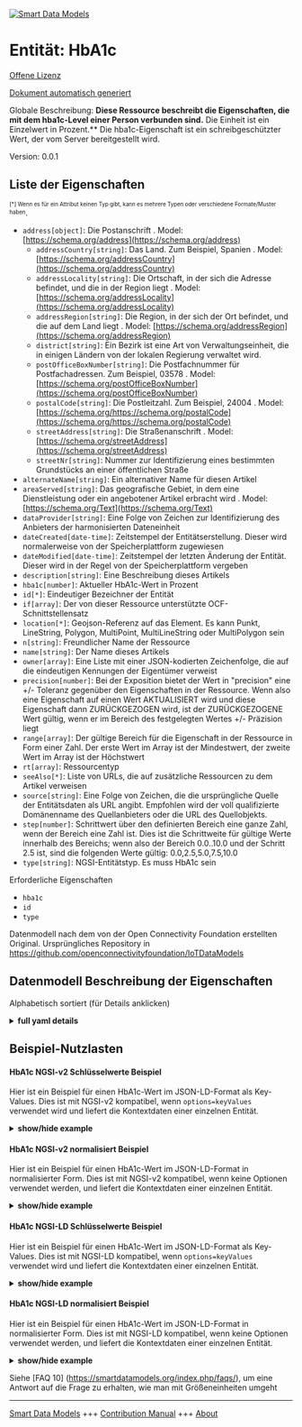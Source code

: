 <!-- 10-Header -->    
[![Smart Data Models](https://smartdatamodels.org/wp-content/uploads/2022/01/SmartDataModels_logo.png "Logo")](https://smartdatamodels.org)    
Entität: HbA1c    
==============<!-- /10-Header -->    
<!-- 15-License -->    
[Offene Lizenz](https://github.com/smart-data-models//dataModel.OCF/blob/master/HbA1c/LICENSE.md)    
[Dokument automatisch generiert](https://docs.google.com/presentation/d/e/2PACX-1vTs-Ng5dIAwkg91oTTUdt8ua7woBXhPnwavZ0FxgR8BsAI_Ek3C5q97Nd94HS8KhP-r_quD4H0fgyt3/pub?start=false&loop=false&delayms=3000#slide=id.gb715ace035_0_60)    
<!-- /15-License -->    
<!-- 20-Description -->    
Globale Beschreibung: **Diese Ressource beschreibt die Eigenschaften, die mit dem hba1c-Level einer Person verbunden sind.** Die Einheit ist ein Einzelwert in Prozent.** Die hba1c-Eigenschaft ist ein schreibgeschützter Wert, der vom Server bereitgestellt wird.    
Version: 0.0.1    
<!-- /20-Description -->    
<!-- 30-PropertiesList -->    
## Liste der Eigenschaften    
<sup><sub>[*] Wenn es für ein Attribut keinen Typ gibt, kann es mehrere Typen oder verschiedene Formate/Muster haben</sub></sup>.    
- `address[object]`: Die Postanschrift  . Model: [https://schema.org/address](https://schema.org/address)	- `addressCountry[string]`: Das Land. Zum Beispiel, Spanien  . Model: [https://schema.org/addressCountry](https://schema.org/addressCountry)    
	- `addressLocality[string]`: Die Ortschaft, in der sich die Adresse befindet, und die in der Region liegt  . Model: [https://schema.org/addressLocality](https://schema.org/addressLocality)    
	- `addressRegion[string]`: Die Region, in der sich der Ort befindet, und die auf dem Land liegt  . Model: [https://schema.org/addressRegion](https://schema.org/addressRegion)    
	- `district[string]`: Ein Bezirk ist eine Art von Verwaltungseinheit, die in einigen Ländern von der lokalen Regierung verwaltet wird.      
	- `postOfficeBoxNumber[string]`: Die Postfachnummer für Postfachadressen. Zum Beispiel, 03578  . Model: [https://schema.org/postOfficeBoxNumber](https://schema.org/postOfficeBoxNumber)    
	- `postalCode[string]`: Die Postleitzahl. Zum Beispiel, 24004  . Model: [https://schema.org/https://schema.org/postalCode](https://schema.org/https://schema.org/postalCode)    
	- `streetAddress[string]`: Die Straßenanschrift  . Model: [https://schema.org/streetAddress](https://schema.org/streetAddress)    
	- `streetNr[string]`: Nummer zur Identifizierung eines bestimmten Grundstücks an einer öffentlichen Straße      
- `alternateName[string]`: Ein alternativer Name für diesen Artikel  - `areaServed[string]`: Das geografische Gebiet, in dem eine Dienstleistung oder ein angebotener Artikel erbracht wird  . Model: [https://schema.org/Text](https://schema.org/Text)- `dataProvider[string]`: Eine Folge von Zeichen zur Identifizierung des Anbieters der harmonisierten Dateneinheit  - `dateCreated[date-time]`: Zeitstempel der Entitätserstellung. Dieser wird normalerweise von der Speicherplattform zugewiesen  - `dateModified[date-time]`: Zeitstempel der letzten Änderung der Entität. Dieser wird in der Regel von der Speicherplattform vergeben  - `description[string]`: Eine Beschreibung dieses Artikels  - `hba1c[number]`: Aktueller HbA1c-Wert in Prozent  - `id[*]`: Eindeutiger Bezeichner der Entität  - `if[array]`: Der von dieser Ressource unterstützte OCF-Schnittstellensatz  - `location[*]`: Geojson-Referenz auf das Element. Es kann Punkt, LineString, Polygon, MultiPoint, MultiLineString oder MultiPolygon sein  - `n[string]`: Freundlicher Name der Ressource  - `name[string]`: Der Name dieses Artikels  - `owner[array]`: Eine Liste mit einer JSON-kodierten Zeichenfolge, die auf die eindeutigen Kennungen der Eigentümer verweist  - `precision[number]`: Bei der Exposition bietet der Wert in "precision" eine +/- Toleranz gegenüber den Eigenschaften in der Ressource. Wenn also eine Eigenschaft auf einen Wert AKTUALISIERT wird und diese Eigenschaft dann ZURÜCKGEZOGEN wird, ist der ZURÜCKGEZOGENE Wert gültig, wenn er im Bereich des festgelegten Wertes +/- Präzision liegt  - `range[array]`: Der gültige Bereich für die Eigenschaft in der Ressource in Form einer Zahl. Der erste Wert im Array ist der Mindestwert, der zweite Wert im Array ist der Höchstwert  - `rt[array]`: Ressourcentyp  - `seeAlso[*]`: Liste von URLs, die auf zusätzliche Ressourcen zu dem Artikel verweisen  - `source[string]`: Eine Folge von Zeichen, die die ursprüngliche Quelle der Entitätsdaten als URL angibt. Empfohlen wird der voll qualifizierte Domänenname des Quellanbieters oder die URL des Quellobjekts.  - `step[number]`: Schrittwert über den definierten Bereich eine ganze Zahl, wenn der Bereich eine Zahl ist.  Dies ist die Schrittweite für gültige Werte innerhalb des Bereichs; wenn also der Bereich 0.0..10.0 und der Schritt 2.5 ist, sind die folgenden Werte gültig: 0.0,2.5,5.0,7.5,10.0  - `type[string]`: NGSI-Entitätstyp. Es muss HbA1c sein  <!-- /30-PropertiesList -->    
<!-- 35-RequiredProperties -->    
Erforderliche Eigenschaften    
- `hba1c`  - `id`  - `type`  <!-- /35-RequiredProperties -->    
<!-- 40-RequiredProperties -->    
Datenmodell nach dem von der Open Connectivity Foundation erstellten Original. Ursprüngliches Repository in https://github.com/openconnectivityfoundation/IoTDataModels    
<!-- /40-RequiredProperties -->    
<!-- 50-DataModelHeader -->    
## Datenmodell Beschreibung der Eigenschaften    
Alphabetisch sortiert (für Details anklicken)    
<!-- /50-DataModelHeader -->    
<!-- 60-ModelYaml -->    
<details><summary><strong>full yaml details</strong></summary>      
```yaml    
HbA1c:      
  description: This Resource describes the Properties associated with a person's hba1c level.The unit is a single value that is percentage.The hba1c Property is a read-only value that is provided by the Server.      
  properties:      
    address:      
      description: The mailing address      
      properties:      
        addressCountry:      
          description: 'The country. For example, Spain'      
          type: string      
          x-ngsi:      
            model: https://schema.org/addressCountry      
            type: Property      
        addressLocality:      
          description: 'The locality in which the street address is, and which is in the region'      
          type: string      
          x-ngsi:      
            model: https://schema.org/addressLocality      
            type: Property      
        addressRegion:      
          description: 'The region in which the locality is, and which is in the country'      
          type: string      
          x-ngsi:      
            model: https://schema.org/addressRegion      
            type: Property      
        district:      
          description: 'A district is a type of administrative division that, in some countries, is managed by the local government'      
          type: string      
          x-ngsi:      
            type: Property      
        postOfficeBoxNumber:      
          description: 'The post office box number for PO box addresses. For example, 03578'      
          type: string      
          x-ngsi:      
            model: https://schema.org/postOfficeBoxNumber      
            type: Property      
        postalCode:      
          description: 'The postal code. For example, 24004'      
          type: string      
          x-ngsi:      
            model: https://schema.org/https://schema.org/postalCode      
            type: Property      
        streetAddress:      
          description: The street address      
          type: string      
          x-ngsi:      
            model: https://schema.org/streetAddress      
            type: Property      
        streetNr:      
          description: Number identifying a specific property on a public street      
          type: string      
          x-ngsi:      
            type: Property      
      type: object      
      x-ngsi:      
        model: https://schema.org/address      
        type: Property      
    alternateName:      
      description: An alternative name for this item      
      type: string      
      x-ngsi:      
        type: Property      
    areaServed:      
      description: The geographic area where a service or offered item is provided      
      type: string      
      x-ngsi:      
        model: https://schema.org/Text      
        type: Property      
    dataProvider:      
      description: A sequence of characters identifying the provider of the harmonised data entity      
      type: string      
      x-ngsi:      
        type: Property      
    dateCreated:      
      description: Entity creation timestamp. This will usually be allocated by the storage platform      
      format: date-time      
      type: string      
      x-ngsi:      
        type: Property      
    dateModified:      
      description: Timestamp of the last modification of the entity. This will usually be allocated by the storage platform      
      format: date-time      
      type: string      
      x-ngsi:      
        type: Property      
    description:      
      description: A description of this item      
      type: string      
      x-ngsi:      
        type: Property      
    hba1c:      
      description: Current HbA1c measurement in percentage      
      maximum: 100.0      
      minimum: 0.0      
      readOnly: true      
      type: number      
      x-ngsi:      
        type: Property      
    id:      
      anyOf:      
        - description: Identifier format of any NGSI entity      
          maxLength: 256      
          minLength: 1      
          pattern: ^[\w\-\.\{\}\$\+\*\[\]`|~^@!,:\\]+$      
          type: string      
          x-ngsi:      
            type: Property      
        - description: Identifier format of any NGSI entity      
          format: uri      
          type: string      
          x-ngsi:      
            type: Property      
      description: Unique identifier of the entity      
      x-ngsi:      
        type: Property      
    if:      
      description: The OCF Interface set supported by this Resource      
      items:      
        enum:      
          - oic.if.s      
          - oic.if.baseline      
        maxLength: 64      
        type: string      
      minItems: 1      
      readOnly: true      
      type: array      
      uniqueItems: true      
      x-ngsi:      
        type: Property      
    location:      
      description: 'Geojson reference to the item. It can be Point, LineString, Polygon, MultiPoint, MultiLineString or MultiPolygon'      
      oneOf:      
        - description: Geojson reference to the item. Point      
          properties:      
            bbox:      
              items:      
                type: number      
              minItems: 4      
              type: array      
            coordinates:      
              items:      
                type: number      
              minItems: 2      
              type: array      
            type:      
              enum:      
                - Point      
              type: string      
          required:      
            - type      
            - coordinates      
          title: GeoJSON Point      
          type: object      
          x-ngsi:      
            type: GeoProperty      
        - description: Geojson reference to the item. LineString      
          properties:      
            bbox:      
              items:      
                type: number      
              minItems: 4      
              type: array      
            coordinates:      
              items:      
                items:      
                  type: number      
                minItems: 2      
                type: array      
              minItems: 2      
              type: array      
            type:      
              enum:      
                - LineString      
              type: string      
          required:      
            - type      
            - coordinates      
          title: GeoJSON LineString      
          type: object      
          x-ngsi:      
            type: GeoProperty      
        - description: Geojson reference to the item. Polygon      
          properties:      
            bbox:      
              items:      
                type: number      
              minItems: 4      
              type: array      
            coordinates:      
              items:      
                items:      
                  items:      
                    type: number      
                  minItems: 2      
                  type: array      
                minItems: 4      
                type: array      
              type: array      
            type:      
              enum:      
                - Polygon      
              type: string      
          required:      
            - type      
            - coordinates      
          title: GeoJSON Polygon      
          type: object      
          x-ngsi:      
            type: GeoProperty      
        - description: Geojson reference to the item. MultiPoint      
          properties:      
            bbox:      
              items:      
                type: number      
              minItems: 4      
              type: array      
            coordinates:      
              items:      
                items:      
                  type: number      
                minItems: 2      
                type: array      
              type: array      
            type:      
              enum:      
                - MultiPoint      
              type: string      
          required:      
            - type      
            - coordinates      
          title: GeoJSON MultiPoint      
          type: object      
          x-ngsi:      
            type: GeoProperty      
        - description: Geojson reference to the item. MultiLineString      
          properties:      
            bbox:      
              items:      
                type: number      
              minItems: 4      
              type: array      
            coordinates:      
              items:      
                items:      
                  items:      
                    type: number      
                  minItems: 2      
                  type: array      
                minItems: 2      
                type: array      
              type: array      
            type:      
              enum:      
                - MultiLineString      
              type: string      
          required:      
            - type      
            - coordinates      
          title: GeoJSON MultiLineString      
          type: object      
          x-ngsi:      
            type: GeoProperty      
        - description: Geojson reference to the item. MultiLineString      
          properties:      
            bbox:      
              items:      
                type: number      
              minItems: 4      
              type: array      
            coordinates:      
              items:      
                items:      
                  items:      
                    items:      
                      type: number      
                    minItems: 2      
                    type: array      
                  minItems: 4      
                  type: array      
                type: array      
              type: array      
            type:      
              enum:      
                - MultiPolygon      
              type: string      
          required:      
            - type      
            - coordinates      
          title: GeoJSON MultiPolygon      
          type: object      
          x-ngsi:      
            type: GeoProperty      
      x-ngsi:      
        type: GeoProperty      
    n:      
      description: Friendly name of the Resource      
      maxLength: 64      
      readOnly: true      
      type: string      
      x-ngsi:      
        type: Property      
    name:      
      description: The name of this item      
      type: string      
      x-ngsi:      
        type: Property      
    owner:      
      description: A List containing a JSON encoded sequence of characters referencing the unique Ids of the owner(s)      
      items:      
        anyOf:      
          - description: Identifier format of any NGSI entity      
            maxLength: 256      
            minLength: 1      
            pattern: ^[\w\-\.\{\}\$\+\*\[\]`|~^@!,:\\]+$      
            type: string      
            x-ngsi:      
              type: Property      
          - description: Identifier format of any NGSI entity      
            format: uri      
            type: string      
            x-ngsi:      
              type: Property      
        description: Unique identifier of the entity      
        x-ngsi:      
          type: Property      
      type: array      
      x-ngsi:      
        type: Property      
    precision:      
      description: 'When exposed the value in ''precision'' provides a +/- tolerance against the Properties in the Resource. Thus if a Property is UPDATED to a value and that Property then RETRIEVED, the RETRIEVED value is valid if in the range of the set value +/- precision'      
      readOnly: true      
      type: number      
      x-ngsi:      
        type: Property      
    range:      
      description: 'The valid range for the Property in the Resource as a number. The first value in the array is the minimum value, the second value in the array is the maximum value'      
      items:      
        type: number      
      maxItems: 2      
      minItems: 2      
      readOnly: true      
      type: array      
      x-ngsi:      
        type: Property      
    rt:      
      description: Resource Type      
      items:      
        enum:      
          - oic.r.glucose.hba1c      
        maxLength: 64      
        type: string      
      minItems: 1      
      readOnly: true      
      type: array      
      uniqueItems: true      
      x-ngsi:      
        type: Property      
    seeAlso:      
      description: list of uri pointing to additional resources about the item      
      oneOf:      
        - items:      
            format: uri      
            type: string      
          minItems: 1      
          type: array      
        - format: uri      
          type: string      
      x-ngsi:      
        type: Property      
    source:      
      description: 'A sequence of characters giving the original source of the entity data as a URL. Recommended to be the fully qualified domain name of the source provider, or the URL to the source object'      
      type: string      
      x-ngsi:      
        type: Property      
    step:      
      description: 'Step value across the defined range an integer when the range is a number.  This is the increment for valid values across the range; so if range is 0.0..10.0 and step is 2.5 then valid values are 0.0,2.5,5.0,7.5,10.0'      
      readOnly: true      
      type: number      
      x-ngsi:      
        type: Property      
    type:      
      description: NGSI entity type. It has to be HbA1c      
      enum:      
        - HbA1c      
      type: string      
      x-ngsi:      
        type: Property      
  required:      
    - hba1c      
    - id      
    - type      
  type: object      
  x-derived-from: https://raw.githubusercontent.com/openconnectivityfoundation/IoTDataModels/master/GlucoseHbA1cResURI.swagger.json      
  x-disclaimer: 'Redistribution and use in source and binary forms, with or without modification, are permitted  provided that the license conditions are met. Copyleft (c) 2022 Contributors to Smart Data Models Program'      
  x-license-url: https://github.com/smart-data-models/dataModel.OCF/blob/master/HbA1c/LICENSE.md      
  x-model-schema: https://smart-data-models.github.io/dataModel.OCF/HbA1c/schema.json      
  x-model-tags: OCF      
  x-version: 0.0.1      
```    
</details>      
<!-- /60-ModelYaml -->    
<!-- 70-MiddleNotes -->    
<!-- /70-MiddleNotes -->    
<!-- 80-Examples -->    
## Beispiel-Nutzlasten    
#### HbA1c NGSI-v2 Schlüsselwerte Beispiel    
Hier ist ein Beispiel für einen HbA1c-Wert im JSON-LD-Format als Key-Values. Dies ist mit NGSI-v2 kompatibel, wenn `options=keyValues` verwendet wird und liefert die Kontextdaten einer einzelnen Entität.    
<details><summary><strong>show/hide example</strong></summary>      
```json  
{  
  "id": "urn:ngsi-ld:HbA1c:id:NUUA:84448495",  
  "dateCreated": "1978-03-13T05:35:12Z",  
  "dateModified": "1985-01-29T17:46:14Z",  
  "source": "Amount majority start money school statement decade begin. Senior raise suggest bill firm book property.",  
  "name": "Projec",  
  "alternateName": "Surface difficult view same oil. Because girl protect buy window cell. Control section statement.",  
  "description": "Long soldier successful everything. Presiden",  
  "dataProvider": "Include view probably full. Rate view lot. Against hope enjoy ",  
  "owner": [  
    "urn:ngsi-ld:HbA1c:items:ISKK:07346260",  
    "urn:ngsi-ld:HbA1c:items:KENT:72458444"  
  ],  
  "seeAlso": [  
    "urn:ngsi-ld:HbA1c:items:LXIT:42668919"  
  ],  
  "location": {  
    "type": "Point",  
    "coordinates": [  
      40.9928635,  
      -6.596466  
    ]  
  },  
  "address": {  
    "streetAddress": "Himself give already authority.",  
    "addressLocality": "Much heart middle method live audience. Than campaign and week center respond. Approach whether di",  
    "addressRegion": "Cost give sea reveal coach. Blue still not father risk million will adul",  
    "addressCountry": "Employee you floor form. Financial she attention. Before military method far consider my we.",  
    "postalCode": "Sound hear image admit. Director",  
    "postOfficeBoxNumber": "Wall a gun pressure. Smile cultural hair stop. Wall increase involve family nature teacher.",  
    "streetNr": "Dinner business response draw. Scene stuff Mr site again.",  
    "district": "Seven recently husband care PM author company. History recent series price."  
  },  
  "areaServed": "Sound summer part have speak expect morning. Line report out process me. Along want experience space.",  
  "rt": [  
    "oic.r.glucose.hba1c"  
  ],  
  "hba1c": 8.0,  
  "range": [  
    765.7,  
    907.2  
  ],  
  "step": 962.1,  
  "precision": 285.2,  
  "n": "True suffer scene skin. Involve view culture themselves brothe",  
  "if": [  
    "oic.if.s"  
  ],  
  "type": "HbA1c"  
}  
```  
</details>    
#### HbA1c NGSI-v2 normalisiert Beispiel    
Hier ist ein Beispiel für einen HbA1c-Wert im JSON-LD-Format in normalisierter Form. Dies ist mit NGSI-v2 kompatibel, wenn keine Optionen verwendet werden, und liefert die Kontextdaten einer einzelnen Entität.    
<details><summary><strong>show/hide example</strong></summary>      
```json  
{  
  "id": "urn:ngsi-ld:HbA1c:id:NUUA:84448495",  
  "dateCreated": {  
    "type": "DateTime",  
    "value": "1978-03-13T05:35:12Z"  
  },  
  "dateModified": {  
    "type": "DateTime",  
    "value": "1985-01-29T17:46:14Z"  
  },  
  "source": {  
    "type": "Text",  
    "value": "Amount majority start money school statement decade begin. Senior raise suggest bill firm book property."  
  },  
  "name": {  
    "type": "Text",  
    "value": "Projec"  
  },  
  "alternateName": {  
    "type": "Text",  
    "value": "Surface difficult view same oil. Because girl protect buy window cell. Control section statement."  
  },  
  "description": {  
    "type": "Text",  
    "value": "Long soldier successful everything. Presiden"  
  },  
  "dataProvider": {  
    "type": "Text",  
    "value": "Include view probably full. Rate view lot. Against hope enjoy "  
  },  
  "owner": {  
    "type": "StructuredValue",  
    "value": [  
      "urn:ngsi-ld:HbA1c:items:ISKK:07346260",  
      "urn:ngsi-ld:HbA1c:items:KENT:72458444"  
    ]  
  },  
  "seeAlso": {  
    "type": "StructuredValue",  
    "value": [  
      "urn:ngsi-ld:HbA1c:items:LXIT:42668919"  
    ]  
  },  
  "location": {  
    "type": "geo:json",  
    "value": {  
      "type": "Point",  
      "coordinates": [  
        40.9928635,  
        -6.596466  
      ]  
    }  
  },  
  "address": {  
    "type": "StructuredValue",  
    "value": {  
      "streetAddress": "Himself give already authority.",  
      "addressLocality": "Much heart middle method live audience. Than campaign and week center respond. Approach whether di",  
      "addressRegion": "Cost give sea reveal coach. Blue still not father risk million will adul",  
      "addressCountry": "Employee you floor form. Financial she attention. Before military method far consider my we.",  
      "postalCode": "Sound hear image admit. Director",  
      "postOfficeBoxNumber": "Wall a gun pressure. Smile cultural hair stop. Wall increase involve family nature teacher.",  
      "streetNr": "Dinner business response draw. Scene stuff Mr site again.",  
      "district": "Seven recently husband care PM author company. History recent series price."  
    }  
  },  
  "areaServed": {  
    "type": "Text",  
    "value": "Sound summer part have speak expect morning. Line report out process me. Along want experience space."  
  },  
  "rt": {  
    "type": "StructuredValue",  
    "value": [  
      "oic.r.glucose.hba1c"  
    ]  
  },  
  "hba1c": {  
    "type": "Number",  
    "value": 8.0  
  },  
  "range": {  
    "type": "StructuredValue",  
    "value": [  
      765.7,  
      907.2  
    ]  
  },  
  "step": {  
    "type": "Number",  
    "value": 962.1  
  },  
  "precision": {  
    "type": "Number",  
    "value": 285.2  
  },  
  "n": {  
    "type": "Text",  
    "value": "True suffer scene skin. Involve view culture themselves brothe"  
  },  
  "if": {  
    "type": "StructuredValue",  
    "value": [  
      "oic.if.s"  
    ]  
  },  
  "type": "HbA1c"  
}  
```  
</details>    
#### HbA1c NGSI-LD Schlüsselwerte Beispiel    
Hier ist ein Beispiel für einen HbA1c-Wert im JSON-LD-Format als Key-Values. Dies ist mit NGSI-LD kompatibel, wenn `options=keyValues` verwendet wird und liefert die Kontextdaten einer einzelnen Entität.    
<details><summary><strong>show/hide example</strong></summary>      
```json  
{  
  "id": "urn:ngsi-ld:HbA1c:id:NUUA:84448495",  
  "dateCreated": "1978-03-13T05:35:12Z",  
  "dateModified": "1985-01-29T17:46:14Z",  
  "source": "Amount majority start money school statement decade begin. Senior raise suggest bill firm book property.",  
  "name": "Projec",  
  "alternateName": "Surface difficult view same oil. Because girl protect buy window cell. Control section statement.",  
  "description": "Long soldier successful everything. Presiden",  
  "dataProvider": "Include view probably full. Rate view lot. Against hope enjoy ",  
  "owner": [  
    "urn:ngsi-ld:HbA1c:items:ISKK:07346260",  
    "urn:ngsi-ld:HbA1c:items:KENT:72458444"  
  ],  
  "seeAlso": [  
    "urn:ngsi-ld:HbA1c:items:LXIT:42668919"  
  ],  
  "location": {  
    "type": "Point",  
    "coordinates": [  
      40.9928635,  
      -6.596466  
    ]  
  },  
  "address": {  
    "streetAddress": "Himself give already authority.",  
    "addressLocality": "Much heart middle method live audience. Than campaign and week center respond. Approach whether di",  
    "addressRegion": "Cost give sea reveal coach. Blue still not father risk million will adul",  
    "addressCountry": "Employee you floor form. Financial she attention. Before military method far consider my we.",  
    "postalCode": "Sound hear image admit. Director",  
    "postOfficeBoxNumber": "Wall a gun pressure. Smile cultural hair stop. Wall increase involve family nature teacher.",  
    "streetNr": "Dinner business response draw. Scene stuff Mr site again.",  
    "district": "Seven recently husband care PM author company. History recent series price."  
  },  
  "areaServed": "Sound summer part have speak expect morning. Line report out process me. Along want experience space.",  
  "rt": [  
    "oic.r.glucose.hba1c"  
  ],  
  "hba1c": 8.0,  
  "range": [  
    765.7,  
    907.2  
  ],  
  "step": 962.1,  
  "precision": 285.2,  
  "n": "True suffer scene skin. Involve view culture themselves brothe",  
  "if": [  
    "oic.if.s"  
  ],  
  "type": "HbA1c",  
  "@context": [  
    "https://smartdatamodels.org/context.jsonld"  
  ]  
}  
```  
</details>    
#### HbA1c NGSI-LD normalisiert Beispiel    
Hier ist ein Beispiel für einen HbA1c-Wert im JSON-LD-Format in normalisierter Form. Dies ist mit NGSI-LD kompatibel, wenn keine Optionen verwendet werden, und liefert die Kontextdaten einer einzelnen Entität.    
<details><summary><strong>show/hide example</strong></summary>      
```json  
{  
    "id": "urn:ngsi-ld:HbA1c:id:NUUA:84448495",  
    "dateCreated": {  
        "type": "Property",  
        "value": {  
            "@type": "DateTime",  
            "@value": "1978-03-13T05:35:12Z"  
        }  
    },  
    "dateModified": {  
        "type": "Property",  
        "value": {  
            "@type": "DateTime",  
            "@value": "1985-01-29T17:46:14Z"  
        }  
    },  
    "source": {  
        "type": "Property",  
        "value": "Amount majority start money school statement decade begin. Senior raise suggest bill firm book property."  
    },  
    "name": {  
        "type": "Property",  
        "value": "Projec"  
    },  
    "alternateName": {  
        "type": "Property",  
        "value": "Surface difficult view same oil. Because girl protect buy window cell. Control section statement."  
    },  
    "description": {  
        "type": "Property",  
        "value": "Long soldier successful everything. Presiden"  
    },  
    "dataProvider": {  
        "type": "Property",  
        "value": "Include view probably full. Rate view lot. Against hope enjoy "  
    },  
    "owner": {  
        "type": "Property",  
        "value": [  
            "urn:ngsi-ld:HbA1c:items:ISKK:07346260",  
            "urn:ngsi-ld:HbA1c:items:KENT:72458444"  
        ]  
    },  
    "seeAlso": {  
        "type": "Property",  
        "value": [  
            "urn:ngsi-ld:HbA1c:items:LXIT:42668919"  
        ]  
    },  
    "location": {  
        "type": "GeoProperty",  
        "value": {  
            "type": "Point",  
            "coordinates": [  
                40.9928635,  
                -6.596466  
            ]  
        }  
    },  
    "address": {  
        "type": "Property",  
        "value": {  
            "streetAddress": "Himself give already authority.",  
            "addressLocality": "Much heart middle method live audience. Than campaign and week center respond. Approach whether di",  
            "addressRegion": "Cost give sea reveal coach. Blue still not father risk million will adul",  
            "addressCountry": "Employee you floor form. Financial she attention. Before military method far consider my we.",  
            "postalCode": "Sound hear image admit. Director",  
            "postOfficeBoxNumber": "Wall a gun pressure. Smile cultural hair stop. Wall increase involve family nature teacher.",  
            "streetNr": "Dinner business response draw. Scene stuff Mr site again.",  
            "district": "Seven recently husband care PM author company. History recent series price."  
        }  
    },  
    "areaServed": {  
        "type": "Property",  
        "value": "Sound summer part have speak expect morning. Line report out process me. Along want experience space."  
    },  
    "rt": {  
        "type": "Property",  
        "value": [  
            "oic.r.glucose.hba1c"  
        ]  
    },  
    "hba1c": {  
        "type": "Property",  
        "value": 8.0  
    },  
    "range": {  
        "type": "Property",  
        "value": [  
            765.7,  
            907.2  
        ]  
    },  
    "step": {  
        "type": "Property",  
        "value": 962.1  
    },  
    "precision": {  
        "type": "Property",  
        "value": 285.2  
    },  
    "n": {  
        "type": "Property",  
        "value": "True suffer scene skin. Involve view culture themselves brothe"  
    },  
    "if": {  
        "type": "Property",  
        "value": [  
            "oic.if.s"  
        ]  
    },  
    "type": "HbA1c",  
    "@context": [  
        "https://smartdatamodels.org/context.jsonld"  
    ]  
}  
```  
</details><!-- /80-Examples -->    
<!-- 90-FooterNotes -->    
<!-- /90-FooterNotes -->    
<!-- 95-Units -->    
Siehe [FAQ 10] (https://smartdatamodels.org/index.php/faqs/), um eine Antwort auf die Frage zu erhalten, wie man mit Größeneinheiten umgeht    
<!-- /95-Units -->    
<!-- 97-LastFooter -->    
---    
[Smart Data Models](https://smartdatamodels.org) +++ [Contribution Manual](https://bit.ly/contribution_manual) +++ [About](https://bit.ly/Introduction_SDM)<!-- /97-LastFooter -->    
